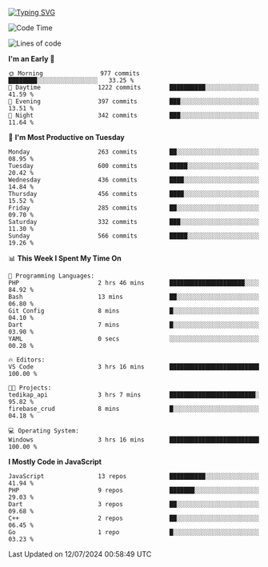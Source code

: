 [![Typing SVG](https://readme-typing-svg.demolab.com?font=Fira+Code&pause=1000&color=F7F7F7&random=false&width=435&lines=Hi+%F0%9F%91%8B%2C+I'm+Rafiu+Sidqi;Junior+Backend+Developer)](https://git.io/typing-svg)
<!--START_SECTION:waka-->
![Code Time](http://img.shields.io/badge/Code%20Time-279%20hrs%2032%20mins-blue)

![Lines of code](https://img.shields.io/badge/From%20Hello%20World%20I%27ve%20Written-1.2%20million%20lines%20of%20code-blue)

**I'm an Early 🐤** 

```text
🌞 Morning                977 commits         ████████░░░░░░░░░░░░░░░░░   33.25 % 
🌆 Daytime                1222 commits        ██████████░░░░░░░░░░░░░░░   41.59 % 
🌃 Evening                397 commits         ███░░░░░░░░░░░░░░░░░░░░░░   13.51 % 
🌙 Night                  342 commits         ███░░░░░░░░░░░░░░░░░░░░░░   11.64 % 
```
📅 **I'm Most Productive on Tuesday** 

```text
Monday                   263 commits         ██░░░░░░░░░░░░░░░░░░░░░░░   08.95 % 
Tuesday                  600 commits         █████░░░░░░░░░░░░░░░░░░░░   20.42 % 
Wednesday                436 commits         ████░░░░░░░░░░░░░░░░░░░░░   14.84 % 
Thursday                 456 commits         ████░░░░░░░░░░░░░░░░░░░░░   15.52 % 
Friday                   285 commits         ██░░░░░░░░░░░░░░░░░░░░░░░   09.70 % 
Saturday                 332 commits         ███░░░░░░░░░░░░░░░░░░░░░░   11.30 % 
Sunday                   566 commits         █████░░░░░░░░░░░░░░░░░░░░   19.26 % 
```


📊 **This Week I Spent My Time On** 

```text
💬 Programming Languages: 
PHP                      2 hrs 46 mins       █████████████████████░░░░   84.92 % 
Bash                     13 mins             ██░░░░░░░░░░░░░░░░░░░░░░░   06.80 % 
Git Config               8 mins              █░░░░░░░░░░░░░░░░░░░░░░░░   04.10 % 
Dart                     7 mins              █░░░░░░░░░░░░░░░░░░░░░░░░   03.90 % 
YAML                     0 secs              ░░░░░░░░░░░░░░░░░░░░░░░░░   00.28 % 

🔥 Editors: 
VS Code                  3 hrs 16 mins       █████████████████████████   100.00 % 

🐱‍💻 Projects: 
tedikap_api              3 hrs 7 mins        ████████████████████████░   95.82 % 
firebase_crud            8 mins              █░░░░░░░░░░░░░░░░░░░░░░░░   04.18 % 

💻 Operating System: 
Windows                  3 hrs 16 mins       █████████████████████████   100.00 % 
```

**I Mostly Code in JavaScript** 

```text
JavaScript               13 repos            ██████████░░░░░░░░░░░░░░░   41.94 % 
PHP                      9 repos             ███████░░░░░░░░░░░░░░░░░░   29.03 % 
Dart                     3 repos             ██░░░░░░░░░░░░░░░░░░░░░░░   09.68 % 
C++                      2 repos             ██░░░░░░░░░░░░░░░░░░░░░░░   06.45 % 
Go                       1 repo              █░░░░░░░░░░░░░░░░░░░░░░░░   03.23 % 
```




 Last Updated on 12/07/2024 00:58:49 UTC
<!--END_SECTION:waka-->
